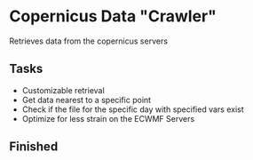 # Copernicus Data "Crawler"

Retrieves data from the copernicus servers

## Tasks
- Customizable retrieval
- Get data nearest to a specific point
- Check if the file for the specific day with specified vars exist
- Optimize for less strain on the ECWMF Servers

## Finished
